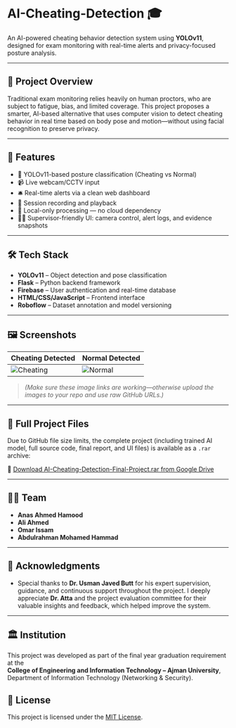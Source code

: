 # AI-Cheating-Detection 🎓

An AI-powered cheating behavior detection system using **YOLOv11**, designed for exam monitoring with real-time alerts and privacy-focused posture analysis.

---

## 📌 Project Overview

Traditional exam monitoring relies heavily on human proctors, who are subject to fatigue, bias, and limited coverage. This project proposes a smarter, AI-based alternative that uses computer vision to detect cheating behavior in real time based on body pose and motion—without using facial recognition to preserve privacy.

---

## 🚀 Features

- 🧠 YOLOv11-based posture classification (Cheating vs Normal)
- 📹 Live webcam/CCTV input
- 🛎️ Real-time alerts via a clean web dashboard
- 📼 Session recording and playback
- 🔐 Local-only processing — no cloud dependency
- 🧑‍🏫 Supervisor-friendly UI: camera control, alert logs, and evidence snapshots

---

## 🛠️ Tech Stack

- **YOLOv11** – Object detection and pose classification
- **Flask** – Python backend framework
- **Firebase** – User authentication and real-time database
- **HTML/CSS/JavaScript** – Frontend interface
- **Roboflow** – Dataset annotation and model versioning

---

## 🖼️ Screenshots

| Cheating Detected | Normal Detected |
|------------------|-----------------|
| ![Cheating](https://github.com/user-attachments/assets/b6445a6b-9dfa-4db2-b109-2c7d3c4a2d7c) | ![Normal](https://github.com/user-attachments/assets/42dd0be9-641c-485f-b017-659c7d1227bc) |

> *(Make sure these image links are working—otherwise upload the images to your repo and use raw GitHub URLs.)*

---

## 📁 Full Project Files

Due to GitHub file size limits, the complete project (including trained AI model, full source code, final report, and UI files) is available as a `.rar` archive:

🔗 [Download AI-Cheating-Detection-Final-Project.rar from Google Drive](https://drive.google.com/file/d/1_G16RRJBMJPfUUFZ3unv9-pnHkbx1eBJ/view?usp=sharing)

---

## 👨‍💻 Team

- **Anas Ahmed Hamood**
- **Ali Ahmed**
- **Omar Issam**
- **Abdulrahman Mohamed Hammad**

---

## 👏 Acknowledgments

- Special thanks to **Dr. Usman Javed Butt** for his expert supervision, guidance, and continuous support throughout the project.
I deeply appreciate **Dr. Atta** and the project evaluation committee for their valuable insights and feedback, which helped improve the system.

---

## 🏛️ Institution

This project was developed as part of the final year graduation requirement at the  
**College of Engineering and Information Technology – Ajman University**,  
Department of Information Technology (Networking & Security).

## 📜 License

This project is licensed under the [MIT License](LICENSE).
